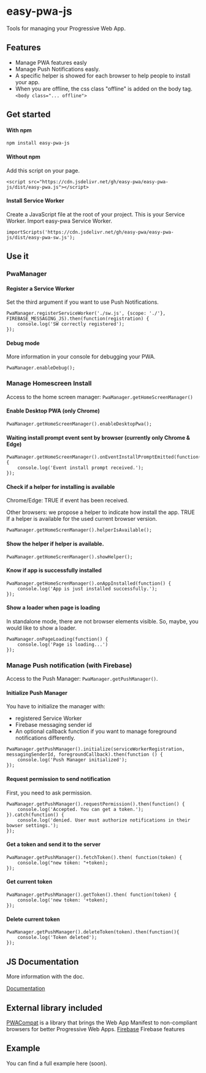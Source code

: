 # easy-pwa-js

Tools for managing your Progressive Web App.

## Features
* Manage PWA features easly
* Manage Push Notifications easly.
* A specific helper is showed for each browser to help people to install your app.
* When you are offline, the css class "offline" is added on the body tag. `<body class="... offline">`


## Get started

#### With npm

```
npm install easy-pwa-js
```

#### Without npm
Add this script on your page.

`<script src="https://cdn.jsdelivr.net/gh/easy-pwa/easy-pwa-js/dist/easy-pwa.js"></script>` 

#### Install Service Worker

Create a JavaScript file at the root of your project. This is your Service Worker. Import easy-pwa Service Worker.
```
importScripts('https://cdn.jsdelivr.net/gh/easy-pwa/easy-pwa-js/dist/easy-pwa-sw.js');
``` 


## Use it

### PwaManager

#### Register a Service Worker
Set the third argument if you want to use Push Notifications.
````
PwaManager.registerServiceWorker('./sw.js', {scope: './'}, FIREBASE_MESSAGING_JS).then(function(registration) {
    console.log('SW correctly registered');
});
````

#### Debug mode
More information in your console for debugging your PWA.
````
PwaManager.enableDebug();
````


### Manage Homescreen Install
Access to the home screen manager: `PwaManager.getHomeScreenManager()`

#### Enable Desktop PWA (only Chrome)
````
PwaManager.getHomeScreenManager().enableDesktopPwa();
````

#### Waiting install prompt event sent by browser (currently only Chrome & Edge)
````
PwaManager.getHomeScreenManager().onEventInstallPromptEmitted(function() {
    console.log('Event install prompt received.');
});
````

#### Check if a helper for installing is available
Chrome/Edge: TRUE if event has been received.

Other browsers: we propose a helper to indicate how install the app. TRUE If a helper is available for the used current browser version.
````
PwaManager.getHomeScrenManager().helperIsAvailable();
````

#### Show the helper if helper is available.
````
PwaManager.getHomeScrenManager().showHelper();
````

#### Know if app is successfully installed
````
PwaManager.getHomeScrenManager().onAppInstalled(function() {
    console.log('App is just installed successfully.');
});
````

#### Show a loader when page is loading
In standalone mode, there are not browser elements visible. So, maybe, you would like to show a loader.
````
PwaManager.onPageLoading(function() {
    console.log('Page is loading...')
});
````

### Manage Push notification (with Firebase)
Access to the Push Manager: `PwaManager.getPushManager()`.

#### Initialize Push Manager
You have to initialize the manager with:
- registered Service Worker
- Firebase messaging sender id
- An optional callback function if you want to manage foreground notifications differently.
````
PwaManager.getPushManager().initialize(serviceWorkerRegistration, messagingSenderId, foregroundCallback).then(function () {
    console.log('Push Manager initialized');
});
````

#### Request permission to send notification
First, you need to ask permission.
````
PwaManager.getPushManager().requestPermission().then(function() {
    console.log('Accepted. You can get a token.');
}).catch(function() {
    console.log('denied. User must authorize notifications in their bowser settings.');
});
````

#### Get a token and send it to the server
````
PwaManager.getPushManager().fetchToken().then( function(token) {
    console.log("new token: "+token);
});
````

#### Get current token
````
PwaManager.getPushManager().getToken().then( function(token) {
    console.log('new token: '+token);
});
````

#### Delete current token
````
PwaManager.getPushManager().deleteToken(token).then(function(){
    console.log('Token deleted');
});
````

## JS Documentation
More information with the doc.

[Documentation](doc/JS_DOC.md)


## External library included

[PWACompat](https://github.com/GoogleChromeLabs/pwacompat) is a library that brings the Web App Manifest to non-compliant browsers for better Progressive Web Apps.
[Firebase](https://github.com/firebase/) Firebase features

## Example

You can find a full example here (soon).



